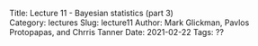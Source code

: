 Title: Lecture 11 - Bayesian statistics (part 3)    
Category: lectures
Slug: lecture11
Author: Mark Glickman, Pavlos Protopapas, and Chrris Tanner
Date: 2021-02-22
Tags: ??
